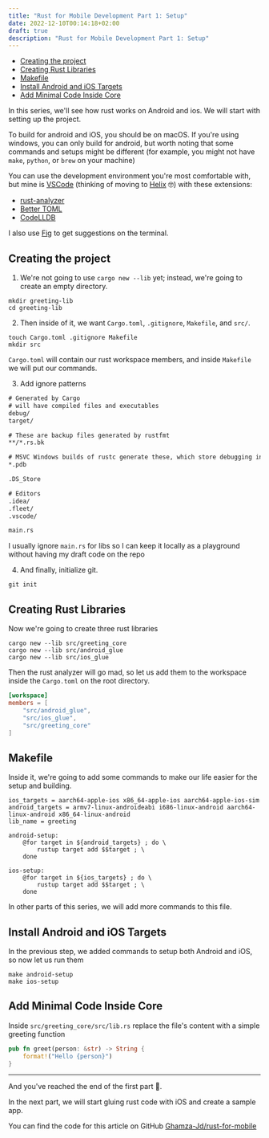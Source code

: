 ```yaml
---
title: "Rust for Mobile Development Part 1: Setup"
date: 2022-12-10T00:14:18+02:00
draft: true
description: "Rust for Mobile Development Part 1: Setup"
---
```


- [Creating the project](#creating-the-project)
- [Creating Rust Libraries](#creating-rust-libraries)
- [Makefile](#makefile)
- [Install Android and iOS Targets](#install-android-and-ios-targets)
- [Add Minimal Code Inside Core](#add-minimal-code-inside-core)


In this series, we'll see how rust works on Android and ios. We will start with setting up the project.

To build for android and iOS, you should be on macOS. If you're using windows, you can only build for android, but worth noting that some commands and setups might be different (for example, you might not have `make`, `python`, or `brew` on your machine)

You can use the development environment you're most comfortable with, but mine is [VSCode](https://code.visualstudio.com/) (thinking of moving to [Helix](https://helix-editor.com/) 🤓) with these extensions:
- [rust-analyzer](https://marketplace.visualstudio.com/items?itemName=rust-lang.rust-analyzer)
- [Better TOML](https://marketplace.visualstudio.com/items?itemName=bungcip.better-toml)
- [CodeLLDB](https://marketplace.visualstudio.com/items?itemName=vadimcn.vscode-lldb)

I also use [Fig](https://fig.io/) to get suggestions on the terminal.

## Creating the project

1. We're not going to use `cargo new --lib` yet; instead, we're going to create an empty directory.

```shell
mkdir greeting-lib
cd greeting-lib
```

2. Then inside of it, we want `Cargo.toml`, `.gitignore`, `Makefile`, and `src/`.

```shell
touch Cargo.toml .gitignore Makefile
mkdir src
```

`Cargo.toml` will contain our rust workspace members, and inside `Makefile` we will put our commands.

3. Add ignore patterns

```txt
# Generated by Cargo
# will have compiled files and executables
debug/
target/

# These are backup files generated by rustfmt
**/*.rs.bk

# MSVC Windows builds of rustc generate these, which store debugging information
*.pdb

.DS_Store

# Editors
.idea/
.fleet/
.vscode/

main.rs
```

I usually ignore `main.rs` for libs so I can keep it locally as a playground without having my draft code on the repo


4. And finally, initialize git.

```shell
git init
```

## Creating Rust Libraries

Now we're going to create three rust libraries
```
cargo new --lib src/greeting_core
cargo new --lib src/android_glue
cargo new --lib src/ios_glue
```

Then the rust analyzer will go mad, so let us add them to the workspace inside the `Cargo.toml` on the root directory.

```toml
[workspace]
members = [
    "src/android_glue",
    "src/ios_glue",
    "src/greeting_core"
]
```

## Makefile

Inside it, we're going to add some commands to make our life easier for the setup and building.

```make
ios_targets = aarch64-apple-ios x86_64-apple-ios aarch64-apple-ios-sim
android_targets = armv7-linux-androideabi i686-linux-android aarch64-linux-android x86_64-linux-android
lib_name = greeting

android-setup:
	@for target in ${android_targets} ; do \
        rustup target add $$target ; \
    done

ios-setup:
	@for target in ${ios_targets} ; do \
        rustup target add $$target ; \
    done
```

In other parts of this series, we will add more commands to this file.

## Install Android and iOS Targets

In the previous step, we added commands to setup both Android and iOS, so now let us run them

```shell
make android-setup
make ios-setup
```

## Add Minimal Code Inside Core

Inside `src/greeting_core/src/lib.rs` replace the file's content with a simple greeting function

```rust
pub fn greet(person: &str) -> String {
    format!("Hello {person}")
}
```

---

And you've reached the end of the first part 🦀.

In the next part, we will start gluing rust code with iOS and create a sample app.

You can find the code for this article on GitHub [Ghamza-Jd/rust-for-mobile](https://github.com/Ghamza-Jd/rust-for-mobile/tree/part-1-setup)
